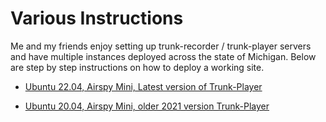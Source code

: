 # Various Instructions

Me and my friends enjoy setting up trunk-recorder / trunk-player servers and have multiple instances deployed across the state of Michigan. Below are step by step instructions on how to deploy a working site. 

- [Ubuntu 22.04, Airspy Mini, Latest version of Trunk-Player](https://github.com/gopher2/Trunk-Player-Legacy-Instructions/blob/main/README-Legacy.md)

- [Ubuntu 20.04, Airspy Mini, older 2021 version Trunk-Player](https://github.com/gopher2/Trunk-Player-Legacy-Instructions/blob/main/README-Legacy2020.md)


